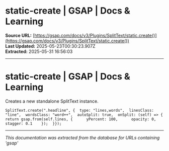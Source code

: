 # static-create | GSAP | Docs & Learning

**Source URL:** [https://gsap.com/docs/v3/Plugins/SplitText/static.create()](https://gsap.com/docs/v3/Plugins/SplitText/static.create())  
**Last Updated:** 2025-05-23T00:30:23.907Z  
**Extracted:** 2025-05-31 16:56:03

---

# static-create | GSAP | Docs & Learning

Creates a new standalone SplitText instance.

```
SplitText.create(".headline", {  type: "lines,words",  linesClass: "line",  wordsClass: "word++",  autoSplit: true,  onSplit: (self) => {    return gsap.from(self.lines, {      yPercent: 100,      opacity: 0,      stagger: 0.1    });  }});
```

---

*This documentation was extracted from the database for URLs containing 'gsap'*
